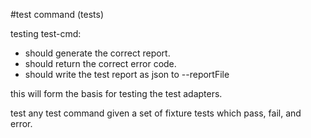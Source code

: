 #test command (tests)

testing test-cmd:
  
  * should generate the correct report. 
  * should return the correct error code.
  * should write the test report as json to --reportFile <file>
  
this will form the basis for testing the test adapters.

test any test command given a set of fixture tests which pass, fail, and error.